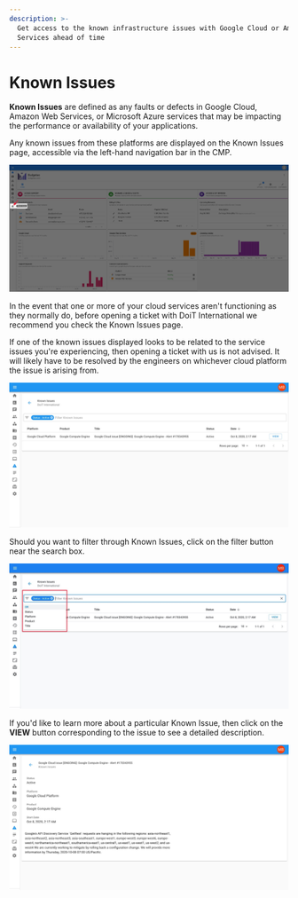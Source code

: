 ```yaml
---
description: >-
  Get access to the known infrastructure issues with Google Cloud or Amazon Web
  Services ahead of time
---
```


# Known Issues

**Known Issues** are defined as any faults or defects in Google Cloud, Amazon Web Services, or Microsoft Azure services that may be impacting the performance or availability of your applications.

Any known issues from these platforms are displayed on the Known Issues page, accessible via the left-hand navigation bar in the CMP.

![](../.gitbook/assets/cleanshot-2020-07-01-at-18.28.53.png)

In the event that one or more of your cloud services aren't functioning as they normally do, before opening a ticket with DoiT International we recommend you check the Known Issues page.

If one of the known issues displayed looks to be related to the service issues you're experiencing, then opening a ticket with us is not advised. It will likely have to be resolved by the engineers on whichever cloud platform the issue is arising from.

![](../.gitbook/assets/knownissuesnew.jpg)

Should you want to filter through Known Issues, click on the filter button near the search box.

![](../.gitbook/assets/knownissuesfilter.jpg)

If you'd like to learn more about a particular Known Issue, then click on the **VIEW** button corresponding to the issue to see a detailed description.

![](../.gitbook/assets/viewknownissues.jpg)

